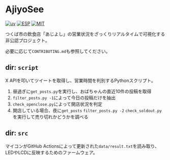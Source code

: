 # AjiyoSee

[![uv](https://img.shields.io/endpoint?url=https://raw.githubusercontent.com/astral-sh/uv/main/assets/badge/v0.json)](https://github.com/astral-sh/uv)
[![ESP](https://img.shields.io/badge/ESP-E7352C?logo=Espressif&logoColor=white)](https://www.espressif.com/ja-jp)
[![MIT](https://img.shields.io/badge/License-MIT-green)](./LICENSE)

つくば市の飲食店「あじよし」の営業状況をざっくりリアルタイムで可視化する非公認プロジェクト。

必要に応じて`CONTRIBUTING.md`も参照してください。

## dir: `script`

X APIを叩いてツイートを取得し、営業時間を判別するPythonスクリプト。

1. 昼過ぎに`get_posts.py`を実行し、おばちゃんの直近10件の投稿を取得
2. `filter_posts.py -1`によって今日の投稿だけを抽出
3. `check_openclose.py`によって開店状況を判定
4. 開店している場合、夜に`get_posts` `filter_posts.py -2` `check_soldout.py`を実行して売り切れかどうかを調べる

## dir: `src`

マイコンがGitHub Actionsによって更新された`data/result.txt`を読み取り、LEDやLCDに反映するためのファームウェア。
